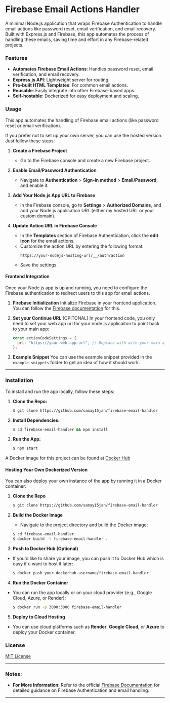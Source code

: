 # Firebase Email Actions Handler

A minimal Node.js application that wraps Firebase Authentication to handle email actions like password reset, email verification, and email recovery. Built with Express.js and Firebase, this app automates the process of handling these emails, saving time and effort in any Firebase-related projects.

### Features

- **Automates Firebase Email Actions**: Handles password reset, email verification, and email recovery.
- **Express.js API**: Lightweight server for routing.
- **Pre-built HTML Templates**: For common email actions.
- **Reusable**: Easily integrate into other Firebase-based apps.
- **Self-hostable**: Dockerized for easy deployment and scaling.

### Usage

This app automates the handling of Firebase email actions (like password reset or email verification).

If you prefer not to set up your own server, you can use the hosted version. Just follow these steps:

1. **Create a Firebase Project**
   - Go to the Firebase console and create a new Firebase project.
2. **Enable Email/Password Authentication**

   - Navigate to **Authentication** > **Sign-in method** > **Email/Password**, and enable it.

3. **Add Your Node.js App URL to Firebase**

   - In the Firebase console, go to **Settings** > **Authorized Domains**, and add your Node.js application URL (either my hosted URL or your custom domain).

4. **Update Action URL in Firebase Console**
   - In the **Templates** section of Firebase Authentication, click the **edit icon** for the email actions.
   - Customize the action URL by entering the following format:
     ```
     https://your-nodejs-hosting-url/__/auth/action
     ```
   - Save the settings.

#### Frontend Integration

Once your Node.js app is up and running, you need to configure the Firebase authentication to redirect users to this app for email actions.

1. **Firebase Initialization**
   Initialize Firebase in your frontend application. You can follow the [Firebase documentation](https://firebase.google.com/docs/web/setup) for this.

2. **Set your Continue URL** [OPITONAL]
   In your frontend code, you only need to set your web app url for your node.js applicaiton to point back to your main app:

   ```javascript
   const actionCodeSettings = {
     url: "https://your-web-app-url", // Replace with with your main application url [ContinueURL]
   };
   ```

3. **Example Snippet**
   You can use the example snippet provided in the `example-snippets` folder to get an idea of how it should work.

---

### Installation

To install and run the app locally, follow these steps:

1. **Clone the Repo:**

   ```bash
   $ git clone https://github.com/samay15jan/firebase-email-handler
   ```

2. **Install Dependencies:**

   ```bash
   $ cd firebase-email-handler && npm install
   ```

3. **Run the App:**
   ```bash
   $ npm start
   ```

A Docker image for this project can be found at [Docker Hub](https://hub.docker.com/repository/docker/samay15jan/firebase-email-handler/general)

#### Hosting Your Own Dockerized Version

You can also deploy your own instance of the app by running it in a Docker container:

1. **Clone the Repo**

   ```bash
   $ git clone https://github.com/samay15jan/firebase-email-handler
   ```

2. **Build the Docker Image**

   - Navigate to the project directory and build the Docker image:

   ```bash
   $ cd firebase-email-handler
   $ docker build -t firebase-email-handler .
   ```

3. **Push to Docker Hub (Optional)**

- If you'd like to share your image, you can push it to Docker Hub which is easy if u want to host it later:

  ```bash
  $ docker push your-dockerhub-username/firebase-email-handler
  ```

4. **Run the Docker Container**

- You can run the app locally or on your cloud provider (e.g., Google Cloud, Azure, or Render):

  ```bash
  $ docker run -p 3000:3000 firebase-email-handler
  ```

5. **Deploy to Cloud Hosting**

- You can use cloud platforms such as **Render**, **Google Cloud**, or **Azure** to deploy your Docker container.

### License

[MIT License](https://github.com/samay15jan/firebase-email-handler/blob/main/LICENSE)

---

### Notes:

- **For More Information**: Refer to the official [Firebase Documentation](https://firebase.google.com/docs/auth) for detailed guidance on Firebase Authentication and email handling.

---

